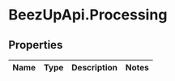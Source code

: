 # BeezUpApi.Processing

## Properties
Name | Type | Description | Notes
------------ | ------------- | ------------- | -------------


